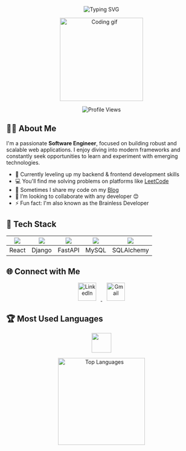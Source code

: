 <!-- Profile README for Ar-Anik -->

<p align="center">
  <img src="https://readme-typing-svg.demolab.com?font=Fira+Code&duration=3000&pause=1000&color=F7971E&center=true&vCenter=true&multiline=true&width=700&height=70&lines=Hi+there%2C+I'm+Aubdur+Rob+Anik!+%F0%9F%91%8B;Software+Engineer+%40+Divine+IT+Limited" alt="Typing SVG">
</p>

<p align="center">
  <img src="https://media.giphy.com/media/jRf5fsn8G6YaogAWxn/giphy.gif" width="220" alt="Coding gif">
</p>

<p align="center">
  <img src="https://komarev.com/ghpvc/?username=Ar-Anik&color=F7971E&style=flat-square" alt="Profile Views"/>
</p>


## 👨‍💻 About Me

I'm a passionate **Software Engineer**, focused on building robust and scalable web applications. I enjoy diving into modern frameworks and constantly seek opportunities to learn and experiment with emerging technologies.

- 🌱 Currently leveling up my backend & frontend development skills
- 💻 You'll find me solving problems on platforms like [LeetCode](https://leetcode.com/u/Ar_Anik/)
- 🌟 Sometimes I share my code on my [Blog](https://aranik43.blogspot.com/)
- 👯 I’m looking to collaborate with any developer 😊
- ⚡ Fun fact: I'm also known as the Brainless Developer


## 🚀 Tech Stack

<div align="center">

| <img src="https://img.shields.io/badge/-React-20232A?style=for-the-badge&logo=react&logoColor=61DAFB" /> | <img src="https://img.shields.io/badge/-Django-092E20?style=for-the-badge&logo=django&logoColor=white" /> | <img src="https://img.shields.io/badge/-FastAPI-009688?style=for-the-badge&logo=fastapi&logoColor=white" /> | <img src="https://img.shields.io/badge/-MySQL-4479A1?style=for-the-badge&logo=mysql&logoColor=white" /> | <img src="https://img.shields.io/badge/-SQLAlchemy-d71f00?style=for-the-badge&logo=sqlalchemy&logoColor=white" /> |
|:---:|:---:|:---:|:---:|:---:|
| React | Django | FastAPI | MySQL | SQLAlchemy |

</div>


## 🌐 Connect with Me

<p align="center">
  <a href="https://www.linkedin.com/in/aubdur-rob-anik-a307471a2/" target="_blank">
    <img src="https://img.icons8.com/color/48/000000/linkedin.png" alt="LinkedIn" width="48" style="margin: 0 12px;"/>
  </a>
  <a href="mailto:anik13331@gmail.com" target="_blank">
    <img src="https://img.icons8.com/color/48/000000/gmail-new.png" alt="Gmail" width="48" style="margin: 0 12px;"/>
  </a>
</p>


## 🏆 Most Used Languages

<p align="center">
  <img src="https://skillicons.dev/icons?i=python,js,ts,react,django,fastapi,mysql,html,css,git" height="52"/>
</p>

<div align="center">
  <img src="https://github-readme-stats.vercel.app/api/top-langs/?username=Ar-Anik&theme=tokyonight&hide_border=true&layout=compact&langs_count=8" height="230" alt="Top Languages"/>
</div>


